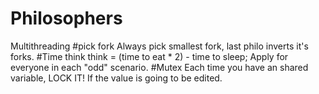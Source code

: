 # Philosophers
Multithreading
#pick fork
Always pick smallest fork, last philo inverts it's forks.
#Time think
think = (time to eat * 2) - time to sleep; Apply for everyone in each "odd" scenario.
#Mutex
Each time you have an shared variable, LOCK IT! If the value is going to be edited.
